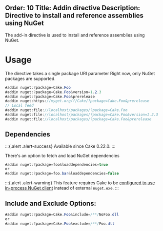 Order: 10
Title: Addin directive
Description: Directive to install and reference assemblies using NuGet
---

The add-in directive is used to install and reference assemblies using NuGet.

# Usage

The directive takes a single package URI parameter
Right now, only NuGet packages are supported.

```csharp
#addin nuget:?package=Cake.Foo
#addin nuget:?package=Cake.Foo&version=1.2.3
#addin nuget:?package=Cake.Foo&prerelease
#addin nuget:https://myget.org/f/Cake/?package=Cake.Foo&prerelease
// Local feed
#addin nuget:file://localhost/packages/?package=Cake.Foo
#addin nuget:file://localhost/packages/?package=Cake.Foo&version=1.2.3
#addin nuget:file://localhost/packages/?package=Cake.Foo&prerelease
```

## Dependencies

:::{.alert .alert-success}
Available since Cake 0.22.0.
:::

There's an option to fetch and load NuGet dependencies

```csharp
#addin nuget:?package=foo&loaddependencies=true
or
#addin nuget:?package=foo.bar&loaddependencies=false
```

:::{.alert .alert-warning}
This feature requires Cake to be [configured to use in-process NuGet client](/docs/running-builds/configuration/default-configuration-values#in-process-nuget-installation)
instead of external `nuget.exe`.
:::

## Include and Exclude Options:

```csharp
#addin nuget:?package=Cake.Foo&include=/**/NoFoo.dll
or
#addin nuget:?package=Cake.Foo&exclude=/**/Foo.dll
```
